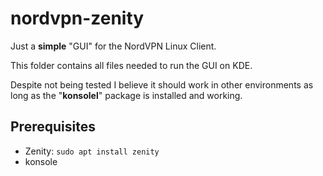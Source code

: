 # nordvpn-zenity

Just a **simple** "GUI" for the NordVPN Linux Client.

This folder contains all files needed to run the GUI on KDE.

Despite not being tested I believe it should work in other environments as long as the "**konsolel**" package is installed and working.

## Prerequisites

- Zenity: `sudo apt install zenity`
- konsole
